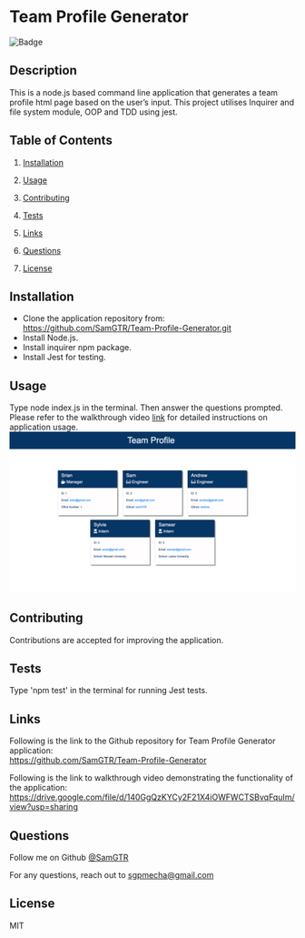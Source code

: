 # Team Profile Generator
![Badge](https://img.shields.io/badge/license-MIT-orange)
## Description

  This is a node.js based command line application that generates a team profile html page based on the user’s input. This project utilises Inquirer and file system module, OOP and TDD using jest.
  
## Table of Contents

  1. [Installation](#installation)

  2. [Usage](#usage)

  3. [Contributing](#contributing)

  4. [Tests](#tests)

  5. [Links](#links)

  6. [Questions](#questions)

  7. [License](#license)

## Installation

  - Clone the application repository from: https://github.com/SamGTR/Team-Profile-Generator.git
  - Install Node.js.
  - Install inquirer npm package.
  - Install Jest for testing.

## Usage

  Type node index.js in the terminal. Then answer the questions prompted. Please refer to the walkthrough video [link](#links) for detailed instructions on application usage.
  <img src="./assets/app.png">

## Contributing

  Contributions are accepted for improving the application.

## Tests

  Type 'npm test' in the terminal for running Jest tests.

## Links

  Following is the link to the Github repository for Team Profile Generator application:  
  https://github.com/SamGTR/Team-Profile-Generator

  Following is the link to walkthrough video demonstrating the functionality of the application:
  https://drive.google.com/file/d/140GgQzKYCy2F21X4iOWFWCTSBvqFquIm/view?usp=sharing

## Questions

  Follow me on Github [@SamGTR](https://github.com/SamGTR)

  For any questions, reach out to sgpmecha@gmail.com

## License

  MIT